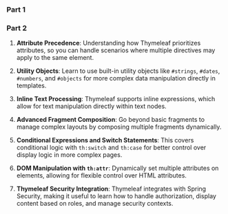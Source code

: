 ### Part 1


### Part 2

1. **Attribute Precedence**: Understanding how Thymeleaf prioritizes attributes, so you can handle scenarios where multiple directives may apply to the same element.

2. **Utility Objects**: Learn to use built-in utility objects like `#strings`, `#dates`, `#numbers`, and `#objects` for more complex data manipulation directly in templates.

3. **Inline Text Processing**: Thymeleaf supports inline expressions, which allow for text manipulation directly within text nodes.

4. **Advanced Fragment Composition**: Go beyond basic fragments to manage complex layouts by composing multiple fragments dynamically.

5. **Conditional Expressions and Switch Statements**: This covers conditional logic with `th:switch` and `th:case` for better control over display logic in more complex pages.

6. **DOM Manipulation with `th:attr`**: Dynamically set multiple attributes on elements, allowing for flexible control over HTML attributes.

7. **Thymeleaf Security Integration**: Thymeleaf integrates with Spring Security, making it useful to learn how to handle authorization, display content based on roles, and manage security contexts.

